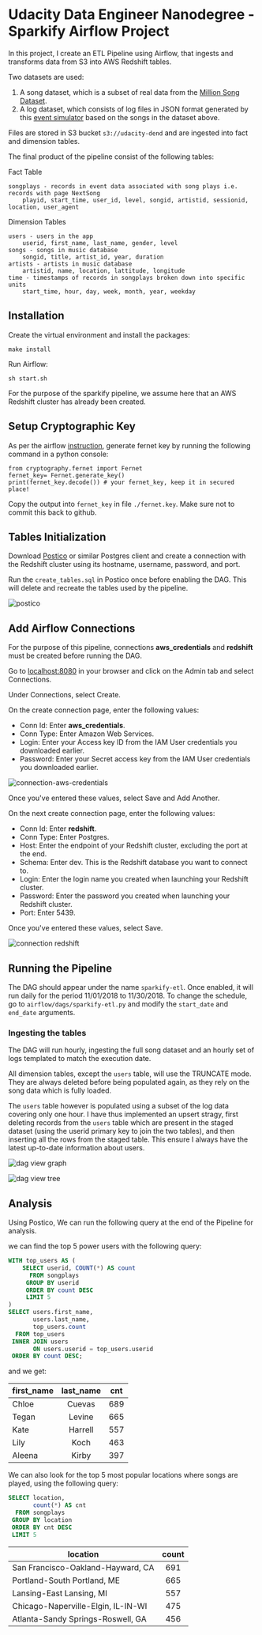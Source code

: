 [connection-aws-credentials]: https://github.com/jazracherif/udacity-data-engineer-airflow/blob/master/docs/connection-aws-credentials.png
[connection-redshift]: https://github.com/jazracherif/udacity-data-engineer-airflow/blob/master/docs/connection-redshift.png
[dag-view-graph]: https://github.com/jazracherif/udacity-data-engineer-airflow/blob/master/docs/dag-view-graph.png
[dag-view-tree]: https://github.com/jazracherif/udacity-data-engineer-airflow/blob/master/docs/dag-view-tree.png
[postico]: https://github.com/jazracherif/udacity-data-engineer-airflow/blob/master/docs/postico.png

# Udacity Data Engineer Nanodegree - Sparkify Airflow Project

In this project, I create an ETL Pipeline using Airflow, that ingests and transforms data from S3 into AWS Redshift tables.

Two datasets are used:
1. A song dataset, which is a subset of real data from the [Million Song Dataset](http://millionsongdataset.com/).
2. A log dataset, which consists of log files in JSON format generated by this [event simulator](https://github.com/Interana/eventsim) based on the songs in the dataset above.

Files are stored in S3 bucket `s3://udacity-dend` and are ingested into fact and dimension tables.

The final product of the pipeline consist of the following tables:

Fact Table

    songplays - records in event data associated with song plays i.e. records with page NextSong
        playid, start_time, user_id, level, songid, artistid, sessionid, location, user_agent

Dimension Tables

    users - users in the app
        userid, first_name, last_name, gender, level
    songs - songs in music database
        songid, title, artist_id, year, duration
    artists - artists in music database
        artistid, name, location, lattitude, longitude
    time - timestamps of records in songplays broken down into specific units
        start_time, hour, day, week, month, year, weekday

## Installation

Create the virtual environment and install the packages:

`make install`

Run Airflow:

`sh start.sh`

For the purpose of the sparkify pipeline, we assume here that an AWS Redshift cluster has already been created.

## Setup Cryptographic Key

As per the airflow [instruction](https://airflow.readthedocs.io/en/stable/howto/secure-connections.html), generate fernet key by running the following command in a python console:

    from cryptography.fernet import Fernet
    fernet_key= Fernet.generate_key()
    print(fernet_key.decode()) # your fernet_key, keep it in secured place!

Copy the output into `fernet_key` in file `./fernet.key`. Make sure not to commit this back to github.

## Tables Initialization

Download [Postico](https://eggerapps.at/postico/) or similar Postgres client and create a connection with the Redshift cluster using its hostname, username, password, and port.

Run the `create_tables.sql` in Postico once before enabling the DAG. This will delete and recreate the tables used by the pipeline.

![postico][postico]

## Add Airflow Connections

For the purpose of this pipeline, connections **aws_credentials** and **redshift** must be created before running the DAG.

Go to [localhost:8080](localhost:8080) in your browser and click on the Admin tab and select Connections.

Under Connections, select Create.

On the create connection page, enter the following values:
* Conn Id: Enter **aws_credentials**.
* Conn Type: Enter Amazon Web Services.
* Login: Enter your Access key ID from the IAM User credentials you downloaded earlier.
* Password: Enter your Secret access key from the IAM User credentials you downloaded earlier.

![connection-aws-credentials][connection-aws-credentials]

Once you've entered these values, select Save and Add Another.

On the next create connection page, enter the following values:
* Conn Id: Enter **redshift**.
* Conn Type: Enter Postgres.
* Host: Enter the endpoint of your Redshift cluster, excluding the port at the end.
* Schema: Enter dev. This is the Redshift database you want to connect to.
* Login: Enter the login name you created when launching your Redshift cluster.
* Password: Enter the password you created when launching your Redshift cluster.
* Port: Enter 5439.

Once you've entered these values, select Save.

![connection redshift][connection-redshift]


## Running the Pipeline

The DAG should appear under the name `sparkify-etl`. Once enabled, it will run daily for the period 11/01/2018 to 11/30/2018. To change the schedule, go to `airflow/dags/sparkify-etl.py` and modify the `start_date` and `end_date` arguments.

### Ingesting the tables

The DAG will run hourly, ingesting the full song dataset and an hourly set of logs templated to match the execution date. 

All dimension tables, except the `users` table, will use the TRUNCATE mode. They are always deleted before being populated again, as they rely on the song data which is fully loaded. 

The `users` table however is populated using a subset of the log data covering only one hour. I have thus implemented an upsert stragy, first deleting records from the `users` table which are present in the staged dataset (using the userid primary key to join the two tables), and then inserting all the rows from the staged table. This ensure I always have the latest up-to-date information about users.

![dag view graph][dag-view-graph]

![dag view tree][dag-view-tree]

## Analysis

Using Postico, We can run the following query at the end of the Pipeline for analysis.

we can find the top 5 power users with the following query:

~~~ sql
WITH top_users AS (
    SELECT userid, COUNT(*) AS count
      FROM songplays
     GROUP BY userid
     ORDER BY count DESC
     LIMIT 5
)
SELECT users.first_name, 
       users.last_name, 
       top_users.count
  FROM top_users
 INNER JOIN users
       ON users.userid = top_users.userid
 ORDER BY count DESC;
~~~~

and we get:

| first_name | last_name | cnt |
| ------------- |:-------------:|:-------------:|
| Chloe | Cuevas | 689 |
| Tegan | Levine | 665 |
| Kate | Harrell | 557 |
| Lily | Koch | 463 | 
| Aleena | Kirby | 397 |


We can also look for the top 5 most popular locations where songs are played, using the following query:

~~~ sql
SELECT location, 
       count(*) AS cnt 
  FROM songplays
 GROUP BY location 
 ORDER BY cnt DESC 
 LIMIT 5
~~~~

| location | count |
| ------------- |:-------------:|
| San Francisco-Oakland-Hayward, CA | 691
| Portland-South Portland, ME | 665
| Lansing-East Lansing, MI | 557
| Chicago-Naperville-Elgin, IL-IN-WI | 475
| Atlanta-Sandy Springs-Roswell, GA | 456

